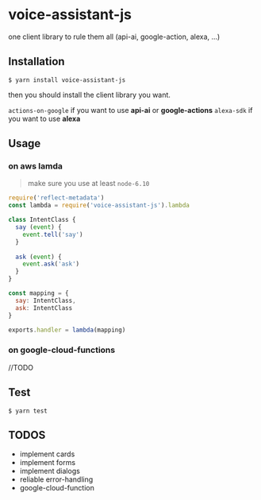 # voice-assistant-js

one client library to rule them all (api-ai, google-action, alexa, ...)

## Installation

```
$ yarn install voice-assistant-js
```

then you should install the client library you want.

`actions-on-google` if you want to use **api-ai** or **google-actions**
`alexa-sdk` if you want to use **alexa**

## Usage

### on aws lamda

> make sure you use at least `node-6.10`

```js
require('reflect-metadata')
const lambda = require('voice-assistant-js').lambda

class IntentClass {
  say (event) {
    event.tell('say')
  }
  
  ask (event) {
    event.ask('ask')
  }
}

const mapping = {
  say: IntentClass,
  ask: IntentClass
}

exports.handler = lambda(mapping)
```

### on google-cloud-functions

//TODO

## Test

```
$ yarn test
```

## TODOS

* implement cards
* implement forms
* implement dialogs
* reliable error-handling
* google-cloud-function